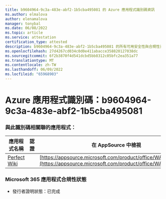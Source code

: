 ```yaml
---
title: b9604964-9c3a-483e-abf2-1b5cba495081 的 Azure 應用程式識別碼資訊
ms.author: elmalova
author: elenamalova
manager: tonybal
ms.date: 06/08/2022
ms.topic: article
ms.service: attestation
certification_type: attested
description: b9604964-9c3a-483e-abf2-1b5cba495081 的所有可用安全性與合規性資訊。
ms.openlocfilehash: 27d4267cd034c0d0e411abacce358820127038dc
ms.sourcegitcommit: 6f2b3870f4d541dcbd5bb8312c05bfc2ea351a77
ms.translationtype: MT
ms.contentlocale: zh-TW
ms.lasthandoff: 06/09/2022
ms.locfileid: "65968903"
---
```

# <a name="azure-app-id-b9604964-9c3a-483e-abf2-1b5cba495081"></a>Azure 應用程式識別碼：b9604964-9c3a-483e-abf2-1b5cba495081


### <a name="apps-associated-with-this-id"></a>與此識別碼相關聯的應用程式：
| **應用程式名稱** | **認證** | **在 AppSource 中檢視** |
|--------------|---------------|-----------------------|
| [Perfect Wiki](../forward/WA200001679.md) |  | [https://appsource.microsoft.com/product/office/WA200001679](https://appsource.microsoft.com/product/office/WA200001679) |

### <a name="microsoft-365-app-compliance-status"></a>Microsoft 365 應用程式合規性狀態
- 發行者證明狀態：已完成
